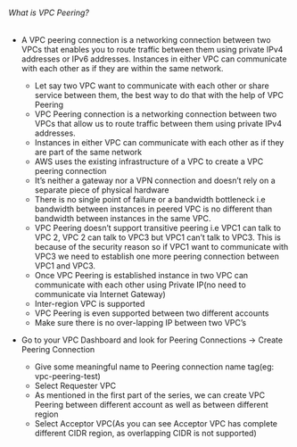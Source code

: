 ###### What is VPC Peering?

* A VPC peering connection is a networking connection between two VPCs that enables you to route traffic between them using private IPv4 addresses or IPv6 addresses. Instances in either VPC can communicate with each other as if they are within the same network.

    * Let say two VPC want to communicate with each other or share service between them, the best way to do that with the help of VPC Peering
    * VPC Peering connection is a networking connection between two VPCs that allow us to route traffic between them using private IPv4 addresses.
    * Instances in either VPC can communicate with each other as if they are part of the same network
    * AWS uses the existing infrastructure of a VPC to create a VPC peering connection
    * It’s neither a gateway nor a VPN connection and doesn’t rely on a separate piece of physical hardware
    * There is no single point of failure or a bandwidth bottleneck i.e bandwidth between instances in peered VPC is no different than bandwidth between instances in the same VPC.
    * VPC Peering doesn’t support transitive peering i.e VPC1 can talk to VPC 2, VPC 2 can talk to VPC3 but VPC1 can’t talk to VPC3. This is because of the security reason so if VPC1 want to communicate with VPC3 we need to establish one more peering connection between VPC1 and VPC3.
    * Once VPC Peering is established instance in two VPC can communicate with each other using Private IP(no need to communicate via Internet Gateway)
    * Inter-region VPC is supported
    * VPC Peering is even supported between two different accounts
    * Make sure there is no over-lapping IP between two VPC’s

* Go to your VPC Dashboard and look for Peering Connections → Create Peering Connection

    * Give some meaningful name to Peering connection name tag(eg: vpc-peering-test)
    * Select Requester VPC
    * As mentioned in the first part of the series, we can create VPC Peering between different account as well as between different region
    * Select Acceptor VPC(As you can see Acceptor VPC has complete different CIDR region, as overlapping CIDR is not supported)
